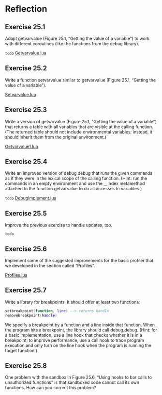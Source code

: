 # Reflection #

## Exercise 25.1 ##

Adapt getvarvalue (Figure 25.1, “Getting the value of a variable”) to work with different coroutines (like the functions from the debug library).

``todo``
[Getvarvalue.lua](./Resources/Getvarvalue.lua)

## Exercise 25.2 ##

Write a function setvarvalue similar to getvarvalue (Figure 25.1, “Getting the value of a variable”).

[Setvarvalue.lua](./Resources/Setvarvalue.lua)

## Exercise 25.3 ##

Write a version of getvarvalue (Figure 25.1, “Getting the value of a variable”) that returns a table with all variables that are visible at the calling function. (The returned table should not include environmental variables; instead, it should inherit them from the original environment.)

[Getvarvalue1.lua](./Resources/Getvarvalue1.lua)

## Exercise 25.4 ##

Write an improved version of debug.debug that runs the given commands as if they were in the lexical scope of the calling function. (Hint: run the commands in an empty environment and use the __index metamethod attached to the function getvarvalue to do all accesses to variables.)

``todo``
[DebugImplement.lua](./Resources/DebugImplement.lua)

## Exercise 25.5 ##

Improve the previous exercise to handle updates, too.

``todo``

## Exercise 25.6 ##

Implement some of the suggested improvements for the basic profiler that we developed in the section called “Profiles”.

[Profiles.lua](./Resources/Profiles.lua)

## Exercise 25.7 ##

Write a library for breakpoints. It should offer at least two functions:

```lua
setbreakpoint(function, line) --> returns handle
removebreakpoint(handle)
```

We specify a breakpoint by a function and a line inside that function. When the program hits a breakpoint, the library should call debug.debug. (Hint: for a basic implementation, use a line hook that checks whether it is in a breakpoint; to improve performance, use a call hook to trace program execution and only turn on the line hook when the program is running the target function.)

## Exercise 25.8 ##

One problem with the sandbox in Figure 25.6, “Using hooks to bar calls to unauthorized functions” is that sandboxed code cannot call its own functions. How can you correct this problem?
